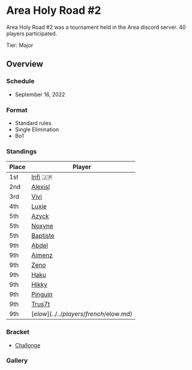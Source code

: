 # Area Holy Road #2

Area Holy Road #2 was a tournament held in the Area discord server.
40 players participated.

Tier: Major

## Overview

### Schedule
- September 16, 2022

### Format
- Standard rules
- Single Elimination
- Bo1

### Standings

|Place|Player|
|-|-|
|1st|[Infi](../../players/japanese/infi.md) :jp:|
|2nd|[Alexisl](../../players/french/alexisl.md)|
|3rd|[Vivi](../../players/french/vivi.md)|
|4th|[Luxie](../../players/belgian/luxie.md)|
|5th|[Azyck](../../players/french/azyck.md)|
|5th|[Noxyne](../../players/french/noxyne.md)|
|5th|[Baptiste](../../players/french/baptiste.md)|
|9th|[Abdel](../../players/french/abdel.md)|
|9th|[Aimenz](../../players/french/aimenz.md)|
|9th|[Zeno](../../players/french/585zeno.md)|
|9th|[Haku](../../players/german/haku.md)|
|9th|[Hikky](../../players/brazilian/hikky.md)|
|9th|[Pinguin](../../players/french/pinguin.md)|
|9th|[Trus7t](../../players/italian/trus7t.md)|
|9th|[$elow](../../players/french/$elow.md)|

### Bracket
- [Challonge](https://challonge.com/holyroad2)

### Gallery
